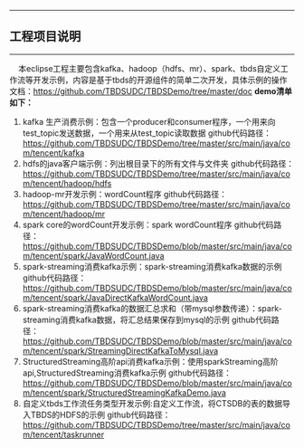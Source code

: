 ***
## 工程项目说明
***
&#160; &#160; 本eclipse工程主要包含kafka、hadoop（hdfs、mr）、spark、tbds自定义工作流等开发示例，内容是基于tbds的开源组件的简单二次开发，具体示例的操作文档：https://github.com/TBDSUDC/TBDSDemo/tree/master/doc
**demo清单如下：** <br>
1. kafka 生产消费示例：包含一个producer和consumer程序，一个用来向test_topic发送数据，一个用来从test_topic读取数据
   github代码路径：https://github.com/TBDSUDC/TBDSDemo/tree/master/src/main/java/com/tencent/kafka
2. hdfs的java客户端示例：列出根目录下的所有文件与文件夹
   github代码路径：https://github.com/TBDSUDC/TBDSDemo/tree/master/src/main/java/com/tencent/hadoop/hdfs
3. hadoop-mr开发示例：wordCount程序
   github代码路径：https://github.com/TBDSUDC/TBDSDemo/tree/master/src/main/java/com/tencent/hadoop/mr
4. spark core的wordCount开发示例：spark wordCount程序
   github代码路径：https://github.com/TBDSUDC/TBDSDemo/blob/master/src/main/java/com/tencent/spark/JavaWordCount.java
5. spark-streaming消费kafka示例：spark-streaming消费kafka数据的示例
   github代码路径：https://github.com/TBDSUDC/TBDSDemo/blob/master/src/main/java/com/tencent/spark/JavaDirectKafkaWordCount.java
6. spark-streaming消费kafka的数据汇总求和（带mysql参数传递）：spark-streaming消费kafka数据，将汇总结果保存到mysql的示例
   github代码路径：https://github.com/TBDSUDC/TBDSDemo/blob/master/src/main/java/com/tencent/spark/StreamingDirectKafkaToMysql.java 
7. StructuredStreaming高阶api消费kafka示例：使用sparkStreaming高阶api,StructuredStreaming消费kafka示例
   github代码路径：https://github.com/TBDSUDC/TBDSDemo/blob/master/src/main/java/com/tencent/spark/StructuredStreamingKafkaDemo.java
8. 自定义tbds工作流任务类型开发示例:自定义工作流，将CTSDB的表的数据导入TBDS的HDFS的示例
   github代码路径：https://github.com/TBDSUDC/TBDSDemo/tree/master/src/main/java/com/tencent/taskrunner
